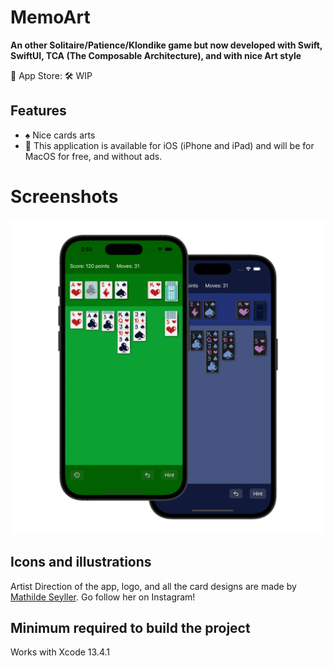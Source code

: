 # MemoArt

**An other Solitaire/Patience/Klondike game but now developed with Swift, SwiftUI, TCA (The Composable Architecture), and with nice Art style**


📲 App Store: 🛠 WIP

## Features

* ♠️  Nice cards arts
* 💸 This application is available for iOS (iPhone and iPad) and will be for MacOS for free, and without ads.

# Screenshots

![Screenshots of a SoliArt game](docs/assets/readme-promo.png)

## Icons and illustrations

Artist Direction of the app, logo, and all the card designs are made by [Mathilde Seyller](https://instagram.com/myobriel). Go follow her on Instagram!

## Minimum required to build the project

Works with Xcode 13.4.1
